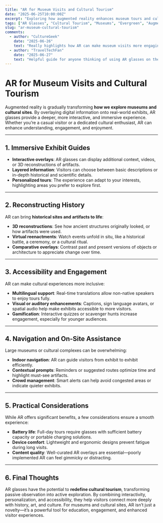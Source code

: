 ```yaml
---
title: "AR for Museum Visits and Cultural Tourism"
date: "2025-06-25T10:00:00Z"
excerpt: "Exploring how augmented reality enhances museum tours and cultural experiences, offering interactive, immersive, and educational visits."
tags: ["AR Glasses", "Cultural Tourism", "Museums", "Evergreen", "Augmented Reality"]
slug: "ar-museum-cultural-tourism"
comments:
  - author: "CultureGeek"
    date: "2025-06-26"
    text: "Really highlights how AR can make museum visits more engaging without being gimmicky."
  - author: "TravelTechFan"
    date: "2025-06-27"
    text: "Helpful guide for anyone thinking of using AR glasses on their next cultural trip."
---
```


# AR for Museum Visits and Cultural Tourism

Augmented reality is gradually transforming **how we explore museums and cultural sites**. By overlaying digital information onto real-world exhibits, AR glasses provide a deeper, more interactive, and immersive experience. Whether you’re a casual visitor or a dedicated cultural enthusiast, AR can enhance understanding, engagement, and enjoyment.

---

## 1. Immersive Exhibit Guides

- **Interactive overlays**: AR glasses can display additional context, videos, or 3D reconstructions of artifacts.  
- **Layered information**: Visitors can choose between basic descriptions or in-depth historical and scientific details.  
- **Personalized tours**: The experience can adapt to your interests, highlighting areas you prefer to explore first.

---

## 2. Reconstructing History

AR can bring **historical sites and artifacts to life**:

- **3D reconstructions**: See how ancient structures originally looked, or how artifacts were used.  
- **Virtual reenactments**: Watch events unfold in situ, like a historical battle, a ceremony, or a cultural ritual.  
- **Comparative overlays**: Contrast past and present versions of objects or architecture to appreciate change over time.

---

## 3. Accessibility and Engagement

AR can make cultural experiences more inclusive:

- **Multilingual support**: Real-time translations allow non-native speakers to enjoy tours fully.  
- **Visual or auditory enhancements**: Captions, sign language avatars, or spatial audio help make exhibits accessible to more visitors.  
- **Gamification**: Interactive quizzes or scavenger hunts increase engagement, especially for younger audiences.

---

## 4. Navigation and On-Site Assistance

Large museums or cultural complexes can be overwhelming:

- **Indoor navigation**: AR can guide visitors from exhibit to exhibit efficiently.  
- **Contextual prompts**: Reminders or suggested routes optimize time and highlight must-see artifacts.  
- **Crowd management**: Smart alerts can help avoid congested areas or indicate quieter exhibits.

---

## 5. Practical Considerations

While AR offers significant benefits, a few considerations ensure a smooth experience:

- **Battery life**: Full-day tours require glasses with sufficient battery capacity or portable charging solutions.  
- **Device comfort**: Lightweight and ergonomic designs prevent fatigue during long visits.  
- **Content quality**: Well-curated AR overlays are essential—poorly implemented AR can feel gimmicky or distracting.  

---

## 6. Final Thoughts

AR glasses have the potential to **redefine cultural tourism**, transforming passive observation into active exploration. By combining interactivity, personalization, and accessibility, they help visitors connect more deeply with history, art, and culture. For museums and cultural sites, AR isn’t just a novelty—it’s a powerful tool for education, engagement, and enhanced visitor experiences.
